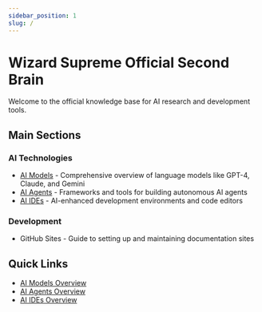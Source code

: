 ```yaml
---
sidebar_position: 1
slug: /
---
```


# Wizard Supreme Official Second Brain

Welcome to the official knowledge base for AI research and development tools.

## Main Sections

### AI Technologies

- [AI Models](./ai/models/overview) - Comprehensive overview of language models like GPT-4, Claude, and Gemini
- [AI Agents](./ai/agents/overview) - Frameworks and tools for building autonomous AI agents
- [AI IDEs](./ai/ides/overview) - AI-enhanced development environments and code editors

### Development
- GitHub Sites - Guide to setting up and maintaining documentation sites

## Quick Links

- [AI Models Overview](./ai/models/overview)
- [AI Agents Overview](./ai/agents/overview)
- [AI IDEs Overview](./ai/ides/overview)